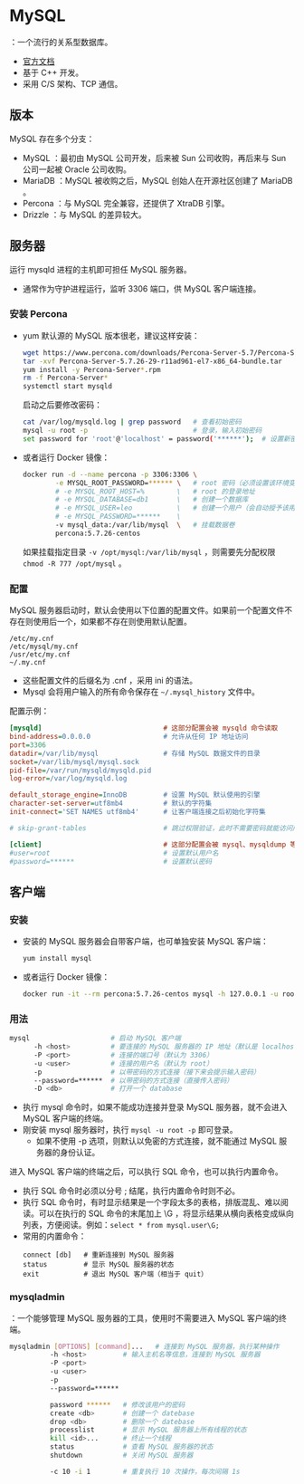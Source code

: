 # MySQL

：一个流行的关系型数据库。
- [官方文档](https://dev.mysql.com/doc/refman/5.7/en/)
- 基于 C++ 开发。
- 采用 C/S 架构、TCP 通信。

## 版本

MySQL 存在多个分支：
- MySQL ：最初由 MySQL 公司开发，后来被 Sun 公司收购，再后来与 Sun 公司一起被 Oracle 公司收购。
- MariaDB ：MySQL 被收购之后，MySQL 创始人在开源社区创建了 MariaDB 。
- Percona ：与 MySQL 完全兼容，还提供了 XtraDB 引擎。
- Drizzle ：与 MySQL 的差异较大。

## 服务器

运行 mysqld 进程的主机即可担任 MySQL 服务器。
- 通常作为守护进程运行，监听 3306 端口，供 MySQL 客户端连接。

### 安装 Percona

- yum 默认源的 MySQL 版本很老，建议这样安装：
  ```sh
  wget https://www.percona.com/downloads/Percona-Server-5.7/Percona-Server-5.7.28-31/binary/redhat/7/x86_64/Percona-Server-5.7.28-31-rd14ef86-el7-x86_64-bundle.tar
  tar -xvf Percona-Server-5.7.26-29-r11ad961-el7-x86_64-bundle.tar
  yum install -y Percona-Server*.rpm
  rm -f Percona-Server*
  systemctl start mysqld
  ```
  启动之后要修改密码：
  ```sh
  cat /var/log/mysqld.log | grep password   # 查看初始密码
  mysql -u root -p                          # 登录，输入初始密码
  set password for 'root'@'localhost' = password('******');  # 设置新密码
  ```

- 或者运行 Docker 镜像：
  ```sh
  docker run -d --name percona -p 3306:3306 \
          -e MYSQL_ROOT_PASSWORD=****** \   # root 密码（必须设置该环境变量）
          # -e MYSQL_ROOT_HOST=%        \   # root 的登录地址
          # -e MYSQL_DATABASE=db1       \   # 创建一个数据库
          # -e MYSQL_USER=leo           \   # 创建一个用户（会自动授予该用户对上面数据库的全部权限）
          # -e MYSQL_PASSWORD=******    \
          -v mysql_data:/var/lib/mysql  \   # 挂载数据卷
          percona:5.7.26-centos
  ```
  如果挂载指定目录 `-v /opt/mysql:/var/lib/mysql` ，则需要先分配权限 `chmod -R 777 /opt/mysql` 。

### 配置

MySQL 服务器启动时，默认会使用以下位置的配置文件。如果前一个配置文件不存在则使用后一个，如果都不存在则使用默认配置。
```
/etc/my.cnf
/etc/mysql/my.cnf
/usr/etc/my.cnf
~/.my.cnf 
```
- 这些配置文件的后缀名为 .cnf ，采用 ini 的语法。
- Mysql 会将用户输入的所有命令保存在 `~/.mysql_history` 文件中。

配置示例：
```ini
[mysqld]                              # 这部分配置会被 mysqld 命令读取
bind-address=0.0.0.0                  # 允许从任何 IP 地址访问
port=3306
datadir=/var/lib/mysql                # 存储 MySQL 数据文件的目录
socket=/var/lib/mysql/mysql.sock
pid-file=/var/run/mysqld/mysqld.pid
log-error=/var/log/mysqld.log

default_storage_engine=InnoDB         # 设置 MySQL 默认使用的引擎
character-set-server=utf8mb4          # 默认的字符集
init-connect='SET NAMES utf8mb4'      # 让客户端连接之后初始化字符集

# skip-grant-tables                   # 跳过权限验证，此时不需要密码就能访问所有数据库

[client]                              # 这部分配置会被 mysql、mysqldump 等客户端命令读取
#user=root                            # 设置默认用户名
#password=******                      # 设置默认密码
```

## 客户端

### 安装

- 安装的 MySQL 服务器会自带客户端，也可单独安装 MySQL 客户端：
  ```sh
  yum install mysql
  ```

- 或者运行 Docker 镜像：
  ```sh
  docker run -it --rm percona:5.7.26-centos mysql -h 127.0.0.1 -u root -p
  ```

### 用法

```sh
mysql                    # 启动 MySQL 客户端
      -h <host>          # 要连接的 MySQL 服务器的 IP 地址（默认是 localhost）
      -P <port>          # 连接的端口号（默认为 3306）
      -u <user>          # 连接的用户名（默认为 root）
      -p                 # 以带密码的方式连接（接下来会提示输入密码）
      --password=******  # 以带密码的方式连接（直接传入密码）
      -D <db>            # 打开一个 database
```
- 执行 mysql 命令时，如果不能成功连接并登录 MySQL 服务器，就不会进入 MySQL 客户端的终端。
- 刚安装 mysql 服务器时，执行 `mysql -u root -p` 即可登录。
  - 如果不使用 -p 选项，则默认以免密的方式连接，就不能通过 MySQL 服务器的身份认证。

进入 MySQL 客户端的终端之后，可以执行 SQL 命令，也可以执行内置命令。
- 执行 SQL 命令时必须以分号 ; 结尾，执行内置命令时则不必。
- 执行 SQL 命令时，有时显示结果是一个字段太多的表格，排版混乱、难以阅读。可以在执行的 SQL 命令的末尾加上 \G ，将显示结果从横向表格变成纵向列表，方便阅读。例如：`select * from mysql.user\G;`
- 常用的内置命令：
  ```
  connect [db]   # 重新连接到 MySQL 服务器
  status         # 显示 MySQL 服务器的状态
  exit           # 退出 MySQL 客户端（相当于 quit）
  ```

### mysqladmin

：一个能够管理 MySQL 服务器的工具，使用时不需要进入 MySQL 客户端的终端。

```sh
mysqladmin [OPTIONS] [command]...   # 连接到 MySQL 服务器，执行某种操作
          -h <host>         # 输入主机名等信息，连接到 MySQL 服务器
          -P <port>
          -u <user>
          -p
          --password=****** 

          password ******   # 修改该用户的密码
          create <db>       # 创建一个 datebase
          drop <db>         # 删除一个 datebase
          processlist       # 显示 MySQL 服务器上所有线程的状态
          kill <id>...      # 终止一个线程
          status            # 查看 MySQL 服务器的状态
          shutdown          # 关闭 MySQL 服务器

          -c 10 -i 1        # 重复执行 10 次操作，每次间隔 1s
```
